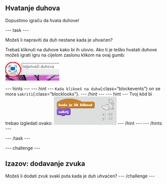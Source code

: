 ## Hvatanje duhova

Dopustimo igraču da hvata duhove!

\--- task \---

Možeš li napraviti da duh nestane kada je uhvaćen?

Trebaš kliknuti na duhove kako bi ih ulovio. Ako ti je teško hvatati duhove možeš igrati igru na cijelom zaslonu klikom na ovaj gumb:

![screenshot](images/ghost-fullscreen.png)

\--- hints \--- \--- hint \--- `Kada klikneš na duha`{:class=”blockevents”} on se mora `sakriti`{:class=”blocklooks”}. \--- /hint \--- \--- hint \--- Tvoj kôd bi trebao izgledati ovako: ![screenshot](images/ghost-catch-code.png) \--- /hint \--- \--- /hints \---

\--- /task \---

\--- challenge \---

## Izazov: dodavanje zvuka

Možeš li dodati zvuk svaki puta kada je duh uhvaćen? \--- /challenge \---